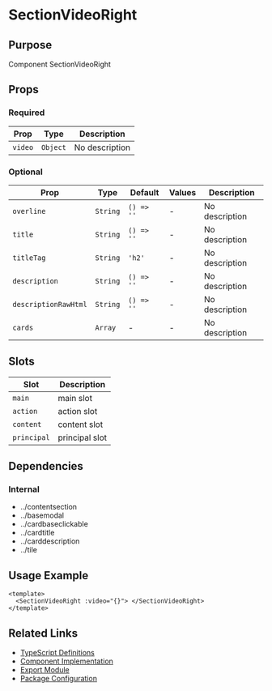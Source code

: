 # SectionVideoRight

## Purpose

Component SectionVideoRight

## Props

### Required

| Prop    | Type     | Description    |
| ------- | -------- | -------------- |
| `video` | `Object` | No description |

### Optional

| Prop                 | Type     | Default    | Values | Description    |
| -------------------- | -------- | ---------- | ------ | -------------- |
| `overline`           | `String` | `() => ''` | -      | No description |
| `title`              | `String` | `() => ''` | -      | No description |
| `titleTag`           | `String` | `'h2'`     | -      | No description |
| `description`        | `String` | `() => ''` | -      | No description |
| `descriptionRawHtml` | `String` | `() => ''` | -      | No description |
| `cards`              | `Array`  | -          | -      | No description |

## Slots

| Slot        | Description    |
| ----------- | -------------- |
| `main`      | main slot      |
| `action`    | action slot    |
| `content`   | content slot   |
| `principal` | principal slot |

## Dependencies

### Internal

- ../contentsection
- ../basemodal
- ../cardbaseclickable
- ../cardtitle
- ../carddescription
- ../tile

## Usage Example

```vue
<template>
  <SectionVideoRight :video="{}"> </SectionVideoRight>
</template>
```

## Related Links

- [TypeScript Definitions](./SectionVideoRight.d.ts)
- [Component Implementation](./SectionVideoRight.vue)
- [Export Module](./sectionvideoright.js)
- [Package Configuration](./package.json)
